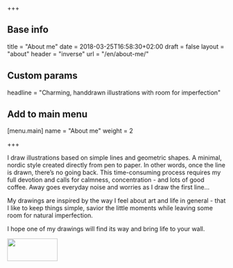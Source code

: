 +++

## Base info
title = "About me"
date = 2018-03-25T16:58:30+02:00
draft = false
layout = "about"
header = "inverse"
url = "/en/about-me/"

## Custom params
headline = "Charming, handdrawn illustrations with room for imperfection"

## Add to main menu
[menu.main]
name = "About me"
weight = 2

+++

I draw illustrations based on simple lines and geometric shapes. A minimal, nordic style created directly from pen to paper. In other words, once the line is drawn, there’s no going back. This time-consuming process requires my full devotion and calls for calmness, concentration - and lots of good coffee. Away goes everyday noise and worries as I draw the first line...

My drawings are inspired by the way I feel about art and life in general - that I like to keep things simple, savior the little moments while leaving some room for natural imperfection.

I hope one of my drawings will find its way and bring life to your wall.

<img class="c-signature l-margin-top-sm" src="/_assets/images/signature.png" width="116" height="52" />